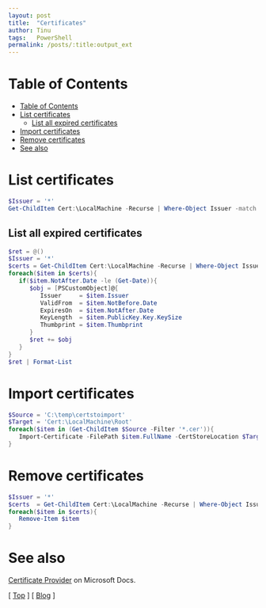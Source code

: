 ```yaml
---
layout: post
title:  "Certificates"
author: Tinu
tags:   PowerShell
permalink: /posts/:title:output_ext
---
```


# Table of Contents

- [Table of Contents](#table-of-contents)
- [List certificates](#list-certificates)
  - [List all expired certificates](#list-all-expired-certificates)
- [Import certificates](#import-certificates)
- [Remove certificates](#remove-certificates)
- [See also](#see-also)

# List certificates

````powershell
$Issuer = '*'
Get-ChildItem Cert:\LocalMachine -Recurse | Where-Object Issuer -match "CN=$Issuer"
````

## List all expired certificates

````powershell
$ret = @()
$Issuer = '*'
$certs = Get-ChildItem Cert:\LocalMachine -Recurse | Where-Object Issuer -match "CN=$Issuer"
foreach($item in $certs){
   if($item.NotAfter.Date -le (Get-Date)){
      $obj = [PSCustomObject]@{
         Issuer     = $item.Issuer
         ValidFrom  = $item.NotBefore.Date
         ExpiresOn  = $item.NotAfter.Date
         KeyLength  = $item.PublicKey.Key.KeySize
         Thumbprint = $item.Thumbprint
      }
      $ret += $obj
   }
}
$ret | Format-List
````

# Import certificates

````powershell
$Source = 'C:\temp\certstoimport'
$Target = 'Cert:\LocalMachine\Root'
foreach($item in (Get-ChildItem $Source -Filter '*.cer')){
   Import-Certificate -FilePath $item.FullName -CertStoreLocation $Target
}
````

# Remove certificates

````powershell
$Issuer = '*'
$certs  = Get-ChildItem Cert:\LocalMachine -Recurse | Where-Object Issuer -match "CN=$Issuer"
foreach($item in $certs){
   Remove-Item $item
}
````

# See also

[Certificate Provider](https://docs.microsoft.com/en-us/powershell/module/microsoft.powershell.security/about/about_certificate_provider?view=powershell-6) on Microsoft Docs.

[ [Top](#table-of-contents) ] [ [Blog](../devops.html) ]